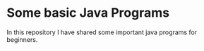 # Some basic Java Programs
In this repository I have shared some important java programs for beginners. 

